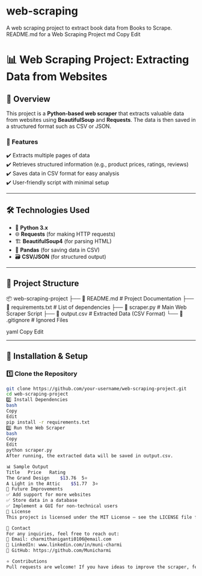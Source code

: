 # web-scraping
A web scraping project to extract book data from Books to Scrape.
README.md for a Web Scraping Project
md
Copy
Edit
# 📊 Web Scraping Project: Extracting Data from Websites

## 📖 Overview
This project is a **Python-based web scraper** that extracts valuable data from websites using **BeautifulSoup** and **Requests**. The data is then saved in a structured format such as CSV or JSON.

### **🌟 Features**
✔️ Extracts multiple pages of data  
✔️ Retrieves structured information (e.g., product prices, ratings, reviews)  
✔️ Saves data in CSV format for easy analysis  
✔️ User-friendly script with minimal setup  

---

## 🛠 **Technologies Used**
- 🐍 **Python 3.x**
- 🌐 **Requests** (for making HTTP requests)
- 🏗 **BeautifulSoup4** (for parsing HTML)
- 📝 **Pandas** (for saving data in CSV)
- 🗃 **CSV/JSON** (for structured output)

---

## 📂 **Project Structure**
📦 web-scraping-project ├── 📄 README.md # Project Documentation ├── 📄 requirements.txt # List of dependencies ├── 📄 scraper.py # Main Web Scraper Script ├── 📄 output.csv # Extracted Data (CSV Format) └── 📄 .gitignore # Ignored Files

yaml
Copy
Edit

---

## 🚀 **Installation & Setup**
### **1️⃣ Clone the Repository**
```bash
git clone https://github.com/your-username/web-scraping-project.git
cd web-scraping-project
2️⃣ Install Dependencies
bash
Copy
Edit
pip install -r requirements.txt
3️⃣ Run the Web Scraper
bash
Copy
Edit
python scraper.py
After running, the extracted data will be saved in output.csv.

📊 Sample Output
Title	Price	Rating
The Grand Design	$13.76	5⭐
A Light in the Attic	$51.77	3⭐
📝 Future Improvements
✅ Add support for more websites
✅ Store data in a database
✅ Implement a GUI for non-technical users
🛑 License
This project is licensed under the MIT License – see the LICENSE file for details.

📩 Contact
For any inquiries, feel free to reach out:
📧 Email: charmithaniganti0106@email.com
🔗 LinkedIn: www.linkedin.com/in/muni-charmi
🔗 GitHub: https://github.com/Municharmi

⭐ Contributions
Pull requests are welcome! If you have ideas to improve the scraper, feel free to contribute.
